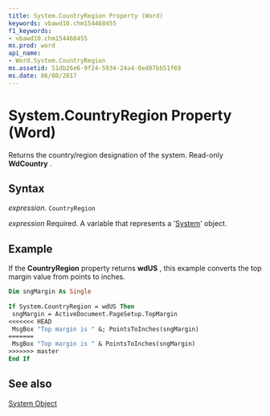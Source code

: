 ```yaml
---
title: System.CountryRegion Property (Word)
keywords: vbawd10.chm154468455
f1_keywords:
- vbawd10.chm154468455
ms.prod: word
api_name:
- Word.System.CountryRegion
ms.assetid: 51db26e6-9f24-5934-24a4-0ed87bb51f69
ms.date: 06/08/2017
---
```



# System.CountryRegion Property (Word)

Returns the country/region designation of the system. Read-only  **WdCountry** .


## Syntax

 _expression_. `CountryRegion`

 _expression_ Required. A variable that represents a '[System](Word.System.md)' object.


## Example

If the  **CountryRegion** property returns **wdUS** , this example converts the top margin value from points to inches.


```vb
Dim sngMargin As Single 
 
If System.CountryRegion = wdUS Then 
 sngMargin = ActiveDocument.PageSetup.TopMargin 
<<<<<<< HEAD
 MsgBox "Top margin is " &; PointsToInches(sngMargin) 
=======
 MsgBox "Top margin is " & PointsToInches(sngMargin) 
>>>>>>> master
End If
```


## See also


[System Object](Word.System.md)

